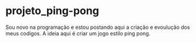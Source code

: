 # projeto_ping-pong 
Sou novo na programação e estou postando aqui a criação e evoulução dos meus codigos. A ideia aqui é criar um jogo estilo ping pong.
